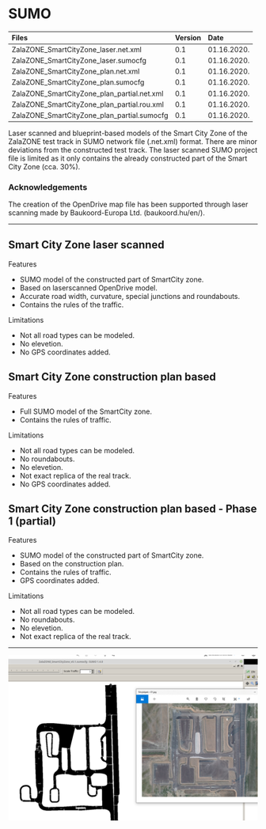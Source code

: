 # SUMO

| Files  | Version  | Date |
| :------------ |:---------------|:-----|
| ZalaZONE_SmartCityZone_laser.net.xml     | 0.1 | 01.16.2020. |
| ZalaZONE_SmartCityZone_laser.sumocfg     | 0.1 | 01.16.2020. |
| ZalaZONE_SmartCityZone_plan.net.xml     | 0.1 | 01.16.2020. |
| ZalaZONE_SmartCityZone_plan.sumocfg     | 0.1 | 01.16.2020. |
| ZalaZONE_SmartCityZone_plan_partial.net.xml     | 0.1 | 01.16.2020. |
| ZalaZONE_SmartCityZone_plan_partial.rou.xml     | 0.1 | 01.16.2020. |
| ZalaZONE_SmartCityZone_plan_partial.sumocfg     | 0.1 | 01.16.2020. |

Laser scanned and blueprint-based models of the Smart City Zone of the ZalaZONE test track in SUMO network file (.net.xml) format. There are minor deviations from the constructed test track. The laser scanned SUMO project file is limited as it only contains the already constructed part of the Smart City Zone (cca. 30%).

### Acknowledgements
The creation of the OpenDrive map file has been supported through laser scanning made by Baukoord-Europa Ltd. (baukoord.hu/en/).

***

## Smart City Zone laser scanned

Features
- SUMO model of the constructed part of SmartCity zone.
- Based on laserscanned OpenDrive model. 
- Accurate road width, curvature, special junctions and roundabouts.
- Contains the rules of the traffic.

Limitations
- Not all road types can be modeled.
- No elevetion.
- No GPS coordinates added.

## Smart City Zone construction plan based

Features
- Full SUMO model of the SmartCity zone.
- Contains the rules of traffic.

Limitations
- Not all road types can be modeled.
- No roundabouts.
- No elevetion.
- Not exact replica of the real track.
- No GPS coordinates added.

## Smart City Zone construction plan based - Phase 1 (partial)

Features
- SUMO model of the constructed part of SmartCity zone.
- Based on the construction plan.
- Contains the rules of traffic.
- GPS coordinates added.

Limitations
- Not all road types can be modeled.
- No roundabouts.
- No elevetion.
- Not exact replica of the real track.

***

![](https://github.com/BMEAutomatedDrive/ZalaZONE-automotive-proving-ground-virtual-simulation-models/blob/master/SUMO/Pictures/SmartCity.png)
